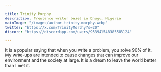 ```yaml
---

title: Trinity Morphy
description: Freelance writer based in Enugu, Nigeria
mainImage: "/images/author-trinity-morphy.webp"
twitter: "https://x.com/TrinityMorphy?s=20"
discord: "https://discordapp.com/users/953941548385583124"

---
```


It is a popular saying that when you write a problem, you solve 90% of it. My write-ups are intended to cause changes that can improve our environment and the society at large. It is a dream to leave the world better than I met it.